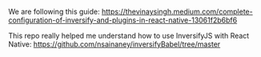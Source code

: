 We are following this guide: https://thevinaysingh.medium.com/complete-configuration-of-inversify-and-plugins-in-react-native-13061f2b6bf6

This repo really helped me understand how to use InversifyJS with React Native:
https://github.com/nsainaney/inversifyBabel/tree/master